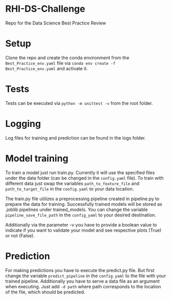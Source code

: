 # RHI-DS-Challenge
Repo for the Data Science Best Practice Review

# Setup
Clone the repo and create the conda environment from the `Best_Practice_env.yaml` file via `conda env create -f Best_Practice_env.yaml` and activate it.

# Tests
Tests can be executed via `python -m unittest -v` from the root folder.

# Logging
Log files for training and prediction can be found in the logs folder.

# Model training
To train a model just run train.py. Currently it will use the specified files under the data folder (can be changed in the `config.yaml` file). To train with different data just swap the variables `path_to_feature_file` and `path_to_target_file` in the `config.yaml` to your data location.

The train.py file utilizes a preprocessing pipeline created in pipeline.py to prepare the data for training. Successfully trained models will be stored as .joblib pipelines under trained_models. You can change the variable `pipeline_save_file_path` in the `config_yaml` to your desired destination.

Additionally via the parameter -v you have to provide a boolean value to indicate if you want to validate your model and see respective plots (True) or not (False).

# Prediction
For making predictions you have to execute the predict.py file. But first change the variable `predict_pipeline` in the `config.yaml` to the file with your trained pipeline. Additionally you have to serve a data file as an argument when executing. Just add `-d path` where path corresponds to the location of the file, which should be predicted.
